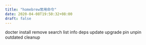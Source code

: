 ```yaml
---
title: "homebrew常用命令"
date: 2020-04-08T19:50:32+08:00
draft: false
---
```


docter
install 
remove
search 
list
info
deps
update
upgrade
pin
unpin
outdated
cleanup


